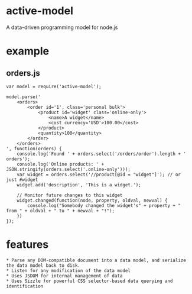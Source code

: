 active-model
============

A data-driven programming model for node.js

example
=======

orders.js
---------
	var model = require('active-model');

	model.parse('
		<orders>
			<order id='1', class='personal bulk'>
				<product id='widget' class='online-only'>
					<name>A widget</name>
					<cost currency='USD'>100.00</cost>
				</product>
				<quantity>100</quantity>
			</order>
		</orders>
	', function(orders) {
		console.log('Found ' + orders.select('/orders/order').length + ' orders');
		console.log('Online products: ' + JSON.stringify(orders.select('.online-only')));
		var widget = orders.select('//product[@id = "widget"]'); // or just #widget
		widget.add('description', 'This is a widget.');

		// Monitor future changes to this widget
		widget.changed(function(node, property, oldval, newval) {
			console.log("Somebody changed the widget's" + property + " from " + oldval + " to " + newval + "!");
		})
	});

features
========

	* Parse any DOM-compatible document into a data model, and serialize the data model back to disk.
	* Listen for any modification of the data model
	* Uses JSDOM for internal management of data
	* Uses Sizzle for powerful CSS selector-based data querying and identification